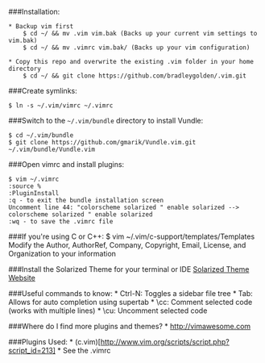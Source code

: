 ###Installation:

	* Backup vim first
		$ cd ~/ && mv .vim vim.bak (Backs up your current vim settings to vim.bak)
		$ cd ~/ && mv .vimrc vim.bak/ (Backs up your vim configuration)

	* Copy this repo and overwrite the existing .vim folder in your home directory
		$ cd ~/ && git clone https://github.com/bradleygolden/.vim.git
		

###Create symlinks:

	$ ln -s ~/.vim/vimrc ~/.vimrc

###Switch to the `~/.vim/bundle` directory to install Vundle:

	$ cd ~/.vim/bundle
	$ git clone https://github.com/gmarik/Vundle.vim.git ~/.vim/bundle/Vundle.vim

###Open vimrc and install plugins:

	$ vim ~/.vimrc
	:source %
	:PluginInstall
	:q - to exit the bundle installation screen
	Uncomment line 44: "colorscheme solarized " enable solarized --> colorscheme solarized " enable solarized
	:wq - to save the .vimrc file
	
###If you're using C or C++:
	$ vim ~/.vim/c-support/templates/Templates
	Modify the Author, AuthorRef, Company, Copyright, Email, License, and Organization to your information

###Install the Solarized Theme for your terminal or IDE
	[Solarized Theme Website](http://ethanschoonover.com/solarized)
	
###Useful commands to know:
	* Ctrl-N: Toggles a sidebar file tree 
	* Tab: Allows for auto completion using supertab
	* \cc: Comment selected code (works with multiple lines)
	* \cu: Uncomment selected code

###Where do I find more plugins and themes?
	* http://vimawesome.com

###Plugins Used:
	* (c.vim)[http://www.vim.org/scripts/script.php?script_id=213]
	* See the .vimrc
